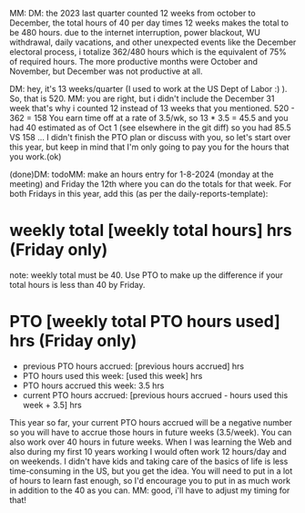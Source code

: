 MM: DM: the 2023 last quarter counted 12 weeks from october to December, the total hours of 40 per day times 12 weeks makes the total to be 480 hours. due to the internet interruption, power blackout, WU withdrawal, daily vacations, and other unexpected events like the December electoral process, i totalize 362/480 hours which is the equivalent of 75% of required hours.
The more productive months were October and November, but December was not productive at all.

DM: hey, it's 13 weeks/quarter (I used to work at the US Dept of Labor :) ). So, that is 520. MM: you are right, but i didn't include the December 31 week that's why i counted 12 instead of 13 weeks that you mentioned.
520 - 362 = 158
You earn time off at a rate of 3.5/wk, so 
13 * 3.5 = 45.5
and you had 40 estimated as of Oct 1 (see elsewhere in the git diff)
so you had 85.5 VS 158 ...
I didn't finish the PTO plan or discuss with you, so let's start over this year, but keep in mind that I'm only going to pay you for the hours that you work.(ok)

(done)DM: todoMM: make an hours entry for 1-8-2024 (monday at the meeting) and Friday the 12th where you can do the totals for that week. For both Fridays in this year, add this (as per the daily-reports-template):
# weekly total [weekly total hours] hrs (Friday only) 
note: weekly total must be 40. Use PTO to make up the difference if your total hours is less than 40 by Friday. 
# PTO [weekly total PTO hours used] hrs  (Friday only) 
* previous PTO hours accrued: [previous hours accrued] hrs
* PTO hours used this week: [used this week] hrs
* PTO hours accrued this week: 3.5 hrs
* current PTO hours accrued: [previous hours accrued - hours used this week + 3.5] hrs

This year so far, your current PTO hours accrued will be a negative number so you will have to accrue those hours in future weeks (3.5/week). You can also work over 40 hours in future weeks. When I was learning the Web and also during my first 10 years working I would often work 12 hours/day and on weekends. I didn't have kids and taking care of the basics of life is less time-consuming in the US, but you get the idea. You will need to put in a lot of hours to learn fast enough, so I'd encourage you to put in as much work in addition to the 40 as you can. MM: good, i'll have to adjust my timing for that!



